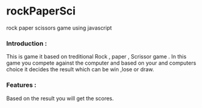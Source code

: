 # rockPaperSci
 rock paper scissors game using javascript
 
 ### Introduction :
This is game it based on treditional Rock , paper , Scrissor game . In this game you compete against the computer and based on your and computers choice it decides the result which can be win ,lose or draw. 

### Features :
Based on the result you will get the scores.
